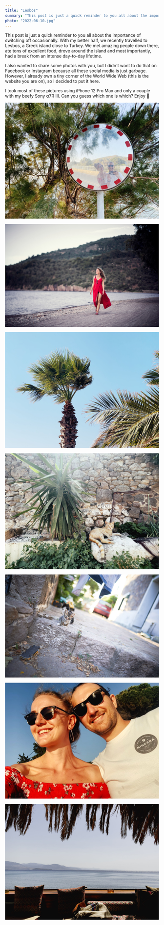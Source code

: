 ```yaml
---
title: "Lesbos"
summary: "This post is just a quick reminder to you all about the importance of switching off occasionally. With my better half, we recently travelled to Lesbos, a Greek island close to Turkey. We met amazing people down there, ate tons of excellent food, drove around the island and most importantly, had a break from an intense day-to-day lifetime."
photo: "2022-06-10.jpg"
---
```


This post is just a quick reminder to you all about the importance of switching off occasionally. With my better half, we recently travelled to Lesbos, a Greek island close to Turkey. We met amazing people down there, ate tons of excellent food, drove around the island and most importantly, had a break from an intense day-to-day lifetime.

I also wanted to share some photos with you, but I didn't want to do that on Facebook or Instagram because all these social media is just garbage. However, I already own a tiny corner of the World Wide Web (this is the website you are on), so I decided to put it here.

I took most of these pictures using iPhone 12 Pro Max and only a couple with my beefy Sony α7R III. Can you guess which one is which? Enjoy 📸

![Reflection of my girlfirned Basia and myself](2022-06-10-1.jpg)

![My girlfriend Basia walking on the beach](2022-06-10-2.jpg)

![Palm trees](2022-06-10-3.jpg)

![Cat laying down near the restaurant](2022-06-10-4.jpg)

![Little cats with very bright eyes](2022-06-10-5.jpg)

![Selfie of my girlfirned Basia and myself](2022-06-10-6.jpg)

![Nice view of the ocean](2022-06-10-7.jpg)
